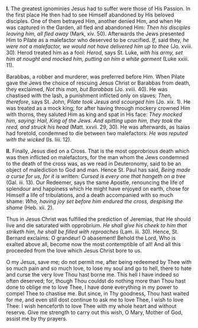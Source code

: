 
**I\.** The greatest ignominies Jesus had to suffer were those of His Passion. In the first place He then had to see Himself abandoned by His beloved disciples. One of them betrayed Him, another denied Him, and when He was captured in the Garden, all fled and abandoned Him: *Then his disciples leaving him, all fled away* (Mark, xiv. 50). Afterwards the Jews presented Him to Pilate as a malefactor who deserved to be crucified. *If*, said they, *he were not a malefactor, we would not have delivered him up to thee* (Jo. xviii. 30). Herod treated him as a fool: *Herod*, says St. Luke, *with his army, set him at nought and mocked him, putting on him a white garment* (Luke xxiii. 11).

Barabbas, a robber and murderer, was preferred before Him. When Pilate gave the Jews the choice of rescuing Jesus Christ or Barabbas from death, they exclaimed, *Not this man, but Barabbas* (Jo. xviii. 40). He was chastised with the lash, a punishment inflicted only on slaves: *Then, therefore*, says St. John, *Pilate took Jesus and scourged him* (Jo. xix. 1). He was treated as a mock king; for after having through mockery crowned Him with thorns, they saluted Him as king and spat in His face: *They mocked him, saying: Hail, King of the Jews. And spitting upon him, they took the reed, and struck his head* (Matt. xxvii. 29, 30). He was afterwards, as Isaias had foretold, condemned to die between two malefactors: *He was reputed with the wicked* (Is. liii. 12).

**II\.** Finally, Jesus died on a Cross. That is the most opprobrious death which was then inflicted on malefactors, for the man whom the Jews condemned to the death of the cross was, as we read in Deuteronomy, said to be an object of malediction to God and man. Hence St. Paul has said, *Being made a curse for us, for it is written: Cursed is every one that hangeth on a tree* (Gal. iii. 13). Our Redeemer, says the same Apostle, renouncing the life of splendour and happiness which He might have enjoyed on earth, chose for Himself a life of tribulations, and a death accompanied with so much shame: *Who, having joy set before him endured the cross, despising the shame* (Heb. xii. 2).

Thus in Jesus Christ was fulfilled the prediction of Jeremias, that He should live and die saturated with opprobrium. *He shall give his cheek to him that striketh him, he shall be filled with reproaches* (Lam. iii. 30). Hence, St. Bernard exclaims: O grandeur! O abasement! Behold the Lord, Who is exalted above all, become now the most contemptible of all! And all this proceeded from the love which Jesus Christ bore to us.

O my Jesus, save me; do not permit me, after being redeemed by Thee with so much pain and so much love, to lose my soul and go to hell, there to hate and curse the very love Thou hast borne me. This hell I have indeed so often deserved; for, though Thou couldst do nothing more than Thou hast done to oblige me to love Thee, I have done everything in my power to compel Thee to chastise me. But since, in Thy goodness, Thou hast waited for me, and even still dost continue to ask me to love Thee, I wish to love Thee: I wish henceforth to love Thee with my whole heart and without reserve. Give me strength to carry out this wish, O Mary, Mother of God, assist me by thy prayers.

